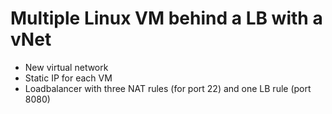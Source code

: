 # Multiple Linux VM behind a LB with a vNet

- New virtual network
- Static IP for each VM
- Loadbalancer with three NAT rules (for port 22) and one LB rule (port 8080)
